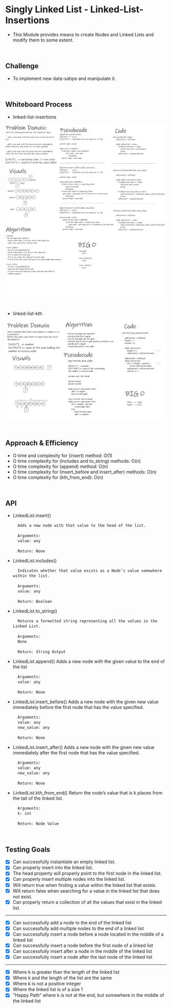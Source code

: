 # Singly Linked List - Linked-List-Insertions

- This Module provides means to create Nodes and Linked Lists and modify them to some extent.

<br>

## Challenge

- To implement new data-sahpe and manipulate it.

<br>


## Whiteboard Process

- linked-list-insertions

![linked-list-insertions.png](assets/linked-list-insertions.png)

<br>

- linked-list-kth

![linked-list-kth.png](assets/linked-list-kth.png)


<br>

## Approach & Efficiency

- O time and complexity for (insert) method: O(1)
- O time complexity for (includes and to_string) methods: O(n)
- O time complexity for (append) method: O(n)
- O time complexity for (insert_before and insert_after) methods: O(n)
- O time complexity for (kth_from_end): O(n)

<br>

## API

- LinkedList.insert()

        Adds a new node with that value to the head of the list.

        Arguments:
        value: any

        Return: None


- LinkedList.includes()

        Indicates whether that value exists as a Node’s value somewhere within the list.

        Arguments:
        value: any

        Return: Boolean

- LinkedList.to_string()

        Returns a formatted string representing all the values in the Linked List.

        Arguments:
        None

        Return: String Output

- LinkedList.append()
        Adds a new node with the given value to the end of the list

        Arguments:
        value: any

        Return: None

- LinkedList.insert_before()
        Adds a new node with the given new value immediately before the first node that has the value specified.

        Arguments:
        value: any
        new_value: any

        Return: None

- LinkedList.insert_after()
        Adds a new node with the given new value immediately after the first node that has the value specified.

        Arguments:
        value: any
        new_value: any

        Return: None

- LinkedList.kth_from_end()
        Return the node’s value that is k places from the tail of the linked list.

        Arguments:
        k: int

        Return: Node Value

<br>

## Testing Goals

- [x] Can successfully instantiate an empty linked list.
- [x] Can properly insert into the linked list.
- [x] The head property will properly point to the first node in the linked list.
- [x] Can properly insert multiple nodes into the linked list.
- [x] Will return true when finding a value within the linked list that exists.
- [x] Will return false when searching for a value in the linked list that does not exist.
- [x] Can properly return a collection of all the values that exist in the linked list.

--------------------------------------------------------------------------------------------

- [x] Can successfully add a node to the end of the linked list
- [x] Can successfully add multiple nodes to the end of a linked list
- [x] Can successfully insert a node before a node located in the middle of a linked list
- [x] Can successfully insert a node before the first node of a linked list
- [x] Can successfully insert after a node in the middle of the linked list
- [x] Can successfully insert a node after the last node of the linked list

--------------------------------------------------------------------------------------------

- [x] Where k is greater than the length of the linked list
- [x] Where k and the length of the list are the same
- [x] Where k is not a positive integer
- [x] Where the linked list is of a size 1
- [x] “Happy Path” where k is not at the end, but somewhere in the middle of the linked list
